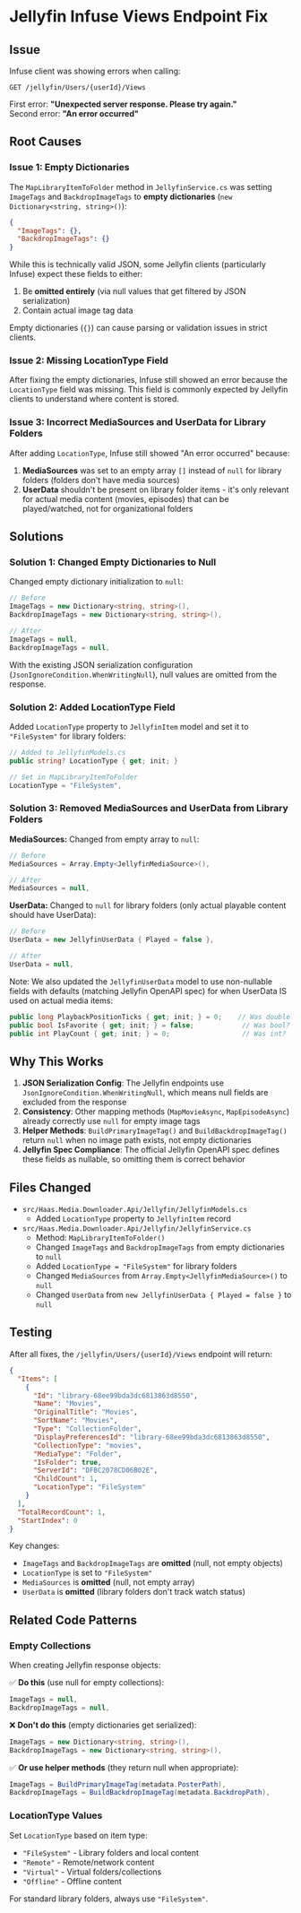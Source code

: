 # Jellyfin Infuse Views Endpoint Fix

## Issue

Infuse client was showing errors when calling:

```
GET /jellyfin/Users/{userId}/Views
```

First error: **"Unexpected server response. Please try again."**  
Second error: **"An error occurred"**

## Root Causes

### Issue 1: Empty Dictionaries

The `MapLibraryItemToFolder` method in `JellyfinService.cs` was setting `ImageTags` and `BackdropImageTags` to **empty dictionaries** (`new Dictionary<string, string>()`):

```json
{
  "ImageTags": {},
  "BackdropImageTags": {}
}
```

While this is technically valid JSON, some Jellyfin clients (particularly Infuse) expect these fields to either:

1. Be **omitted entirely** (via null values that get filtered by JSON serialization)
2. Contain actual image tag data

Empty dictionaries (`{}`) can cause parsing or validation issues in strict clients.

### Issue 2: Missing LocationType Field

After fixing the empty dictionaries, Infuse still showed an error because the `LocationType` field was missing. This field is commonly expected by Jellyfin clients to understand where content is stored.

### Issue 3: Incorrect MediaSources and UserData for Library Folders

After adding `LocationType`, Infuse still showed "An error occurred" because:

1. **MediaSources** was set to an empty array `[]` instead of `null` for library folders (folders don't have media sources)
2. **UserData** shouldn't be present on library folder items - it's only relevant for actual media content (movies, episodes) that can be played/watched, not for organizational folders

## Solutions

### Solution 1: Changed Empty Dictionaries to Null

Changed empty dictionary initialization to `null`:

```csharp
// Before
ImageTags = new Dictionary<string, string>(),
BackdropImageTags = new Dictionary<string, string>(),

// After
ImageTags = null,
BackdropImageTags = null,
```

With the existing JSON serialization configuration (`JsonIgnoreCondition.WhenWritingNull`), null values are omitted from the response.

### Solution 2: Added LocationType Field

Added `LocationType` property to `JellyfinItem` model and set it to `"FileSystem"` for library folders:

```csharp
// Added to JellyfinModels.cs
public string? LocationType { get; init; }

// Set in MapLibraryItemToFolder
LocationType = "FileSystem",
```

### Solution 3: Removed MediaSources and UserData from Library Folders

**MediaSources:** Changed from empty array to `null`:

```csharp
// Before
MediaSources = Array.Empty<JellyfinMediaSource>(),

// After
MediaSources = null,
```

**UserData:** Changed to `null` for library folders (only actual playable content should have UserData):

```csharp
// Before
UserData = new JellyfinUserData { Played = false },

// After
UserData = null,
```

Note: We also updated the `JellyfinUserData` model to use non-nullable fields with defaults (matching Jellyfin OpenAPI spec) for when UserData IS used on actual media items:

```csharp
public long PlaybackPositionTicks { get; init; } = 0;    // Was double?
public bool IsFavorite { get; init; } = false;            // Was bool?
public int PlayCount { get; init; } = 0;                  // Was int?
```

## Why This Works

1. **JSON Serialization Config**: The Jellyfin endpoints use `JsonIgnoreCondition.WhenWritingNull`, which means null fields are excluded from the response
2. **Consistency**: Other mapping methods (`MapMovieAsync`, `MapEpisodeAsync`) already correctly use `null` for empty image tags
3. **Helper Methods**: `BuildPrimaryImageTag()` and `BuildBackdropImageTag()` return `null` when no image path exists, not empty dictionaries
4. **Jellyfin Spec Compliance**: The official Jellyfin OpenAPI spec defines these fields as nullable, so omitting them is correct behavior

## Files Changed

- `src/Haas.Media.Downloader.Api/Jellyfin/JellyfinModels.cs`
  - Added `LocationType` property to `JellyfinItem` record
- `src/Haas.Media.Downloader.Api/Jellyfin/JellyfinService.cs`
  - Method: `MapLibraryItemToFolder()`
  - Changed `ImageTags` and `BackdropImageTags` from empty dictionaries to `null`
  - Added `LocationType = "FileSystem"` for library folders
  - Changed `MediaSources` from `Array.Empty<JellyfinMediaSource>()` to `null`
  - Changed `UserData` from `new JellyfinUserData { Played = false }` to `null`

## Testing

After all fixes, the `/jellyfin/Users/{userId}/Views` endpoint will return:

```json
{
  "Items": [
    {
      "Id": "library-68ee99bda3dc6813863d8550",
      "Name": "Movies",
      "OriginalTitle": "Movies",
      "SortName": "Movies",
      "Type": "CollectionFolder",
      "DisplayPreferencesId": "library-68ee99bda3dc6813863d8550",
      "CollectionType": "movies",
      "MediaType": "Folder",
      "IsFolder": true,
      "ServerId": "DFBC2078CD06B02E",
      "ChildCount": 1,
      "LocationType": "FileSystem"
    }
  ],
  "TotalRecordCount": 1,
  "StartIndex": 0
}
```

Key changes:

- `ImageTags` and `BackdropImageTags` are **omitted** (null, not empty objects)
- `LocationType` is set to `"FileSystem"`
- `MediaSources` is **omitted** (null, not empty array)
- `UserData` is **omitted** (library folders don't track watch status)

## Related Code Patterns

### Empty Collections

When creating Jellyfin response objects:

✅ **Do this** (use null for empty collections):

```csharp
ImageTags = null,
BackdropImageTags = null,
```

❌ **Don't do this** (empty dictionaries get serialized):

```csharp
ImageTags = new Dictionary<string, string>(),
BackdropImageTags = new Dictionary<string, string>(),
```

✅ **Or use helper methods** (they return null when appropriate):

```csharp
ImageTags = BuildPrimaryImageTag(metadata.PosterPath),
BackdropImageTags = BuildBackdropImageTag(metadata.BackdropPath),
```

### LocationType Values

Set `LocationType` based on item type:

- `"FileSystem"` - Library folders and local content
- `"Remote"` - Remote/network content
- `"Virtual"` - Virtual folders/collections
- `"Offline"` - Offline content

For standard library folders, always use `"FileSystem"`.
